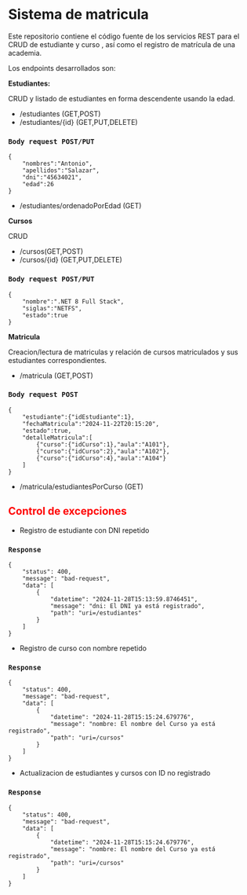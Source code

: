 # Sistema de matricula
Este repositorio contiene el código fuente de los servicios REST para el CRUD de estudiante y curso , así como el registro de matrícula de una academia.

Los endpoints desarrollados son:

**Estudiantes:**

CRUD y listado de estudiantes en forma descendente usando la edad.

- /estudiantes (GET,POST)
- /estudiantes/{id} (GET,PUT,DELETE)

### `Body request POST/PUT`

```Body request POST/PUT
{
    "nombres":"Antonio",
    "apellidos":"Salazar",
    "dni":"45634021",
    "edad":26
}
```
- /estudiantes/ordenadoPorEdad (GET)

**Cursos**

CRUD

- /cursos(GET,POST)
- /cursos/{id} (GET,PUT,DELETE)

### `Body request POST/PUT`

```Body request POST/PUT
{
    "nombre":".NET 8 Full Stack",
    "siglas":"NETFS",
    "estado":true
}
```

**Matricula**

Creacion/lectura de matriculas y relación de cursos matriculados y sus estudiantes correspondientes.

- /matricula (GET,POST)

### `Body request POST`

```Body request POST
{
    "estudiante":{"idEstudiante":1},
    "fechaMatricula":"2024-11-22T20:15:20",
    "estado":true,
    "detalleMatricula":[
        {"curso":{"idCurso":1},"aula":"A101"},
        {"curso":{"idCurso":2},"aula":"A102"},
        {"curso":{"idCurso":4},"aula":"A104"}
    ]
}
```
- /matricula/estudiantesPorCurso (GET)

<h2 style="color:red;">Control de excepciones</h2>

- Registro de estudiante con DNI repetido

### `Response`

```Response
{
    "status": 400,
    "message": "bad-request",
    "data": [
        {
            "datetime": "2024-11-28T15:13:59.8746451",
            "message": "dni: El DNI ya está registrado",
            "path": "uri=/estudiantes"
        }
    ]
}
```

- Registro de curso con nombre repetido

### `Response`

```Response
{
    "status": 400,
    "message": "bad-request",
    "data": [
        {
            "datetime": "2024-11-28T15:15:24.679776",
            "message": "nombre: El nombre del Curso ya está registrado",
            "path": "uri=/cursos"
        }
    ]
}
```

- Actualizacion de estudiantes y cursos con ID no registrado

### `Response`

```Response
{
    "status": 400,
    "message": "bad-request",
    "data": [
        {
            "datetime": "2024-11-28T15:15:24.679776",
            "message": "nombre: El nombre del Curso ya está registrado",
            "path": "uri=/cursos"
        }
    ]
}
```



